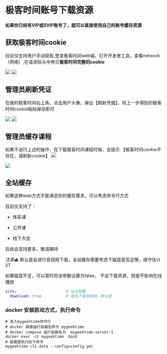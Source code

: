 # 极客时间账号下载资源

**如果你已经有VIP或SVIP账号了，就可以直接使用自己的账号缓存资源**


## 获取极客时间cookie
目前仅支持用户手动获取,登录极客时间web端，打开开发者工具，查看network（网络）,在请求标头中拷贝**极客时间完整的cookie**

<img src="../../images/browser_tool.png" />

<img src="../../images/geektime_cookies.png" />


## 管理员刷新凭证
在我的极客时间右上角，点击用户头像，弹出【刷新凭据】，将上一步得到的极客时间cookie粘贴保存即可

<img src="../../images/auth.png" />

<img src="../../images/cookies.png" />

## 管理员缓存课程
如果不进行上述的操作，在下载极客时间课程时候，会提示 【极客时间cookie不存在，请刷新cookie】
<img src="../../images/source_download.png" />

<img src="../../images/source_detail.png" />


## 全站缓存
如果这种web方式不能满足你的缓存需求，可以考虑命令行方式

目前仅支持了： 

 * 体系课

 * 公开课

 * 线下大会

后续会支持更多，敬请期待

*注意⚠️*  默认是会进行音视频下载，全站缓存需要考虑下磁盘是否足够，保守估计2T

如果磁盘不足，可以暂时将该参数设置为false， 不会下载资源，但是不影响在线播放

```yaml
site:                      # 站点配置
  download: true           # 是否下载音视频，默认是
```

### docker 安装启动方式，执行命令
```shell
# 进入mygeektime命令行
# docker 直接运行容器名称为 mygeektime
# docker compose 运行容器名为  mygeektime-server-1
docker exec -it mygeektime  bash 
# 容器里执行如下命令
mygeektime cli data --config=config.yml
```